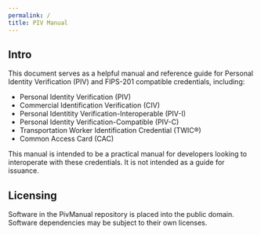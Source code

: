 ```yaml
---
permalink: /
title: PIV Manual
---
```

## Intro

This document serves as a helpful manual and reference guide for Personal Identity Verification (PIV) and FIPS-201 compatible credentials, including:

* Personal Identity Verification (PIV)
* Commercial Identification Verification (CIV)
* Personal Identitity Verification-Interoperable (PIV-I)
* Personal Identity Verification-Compatible (PIV-C)
* Transportation Worker Identification Credential (TWIC®)
* Common Access Card (CAC)

This manual is intended to be a practical manual for developers looking to interoperate with these credentials.  It is not intended as a guide for issuance.

## Licensing

Software in the PivManual repository is placed into the public domain.  Software dependencies may be subject to their own licenses.